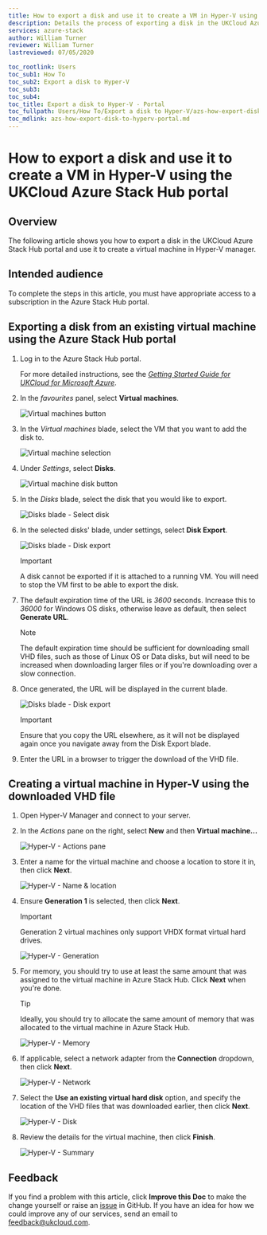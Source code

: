 ```yaml
---
title: How to export a disk and use it to create a VM in Hyper-V using the UKCloud Azure Stack Hub portal
description: Details the process of exporting a disk in the UKCloud Azure Stack Hub portal and then using it to create a virtual machine in Hyper-V manager
services: azure-stack
author: William Turner
reviewer: William Turner 
lastreviewed: 07/05/2020

toc_rootlink: Users
toc_sub1: How To
toc_sub2: Export a disk to Hyper-V
toc_sub3:
toc_sub4:
toc_title: Export a disk to Hyper-V - Portal
toc_fullpath: Users/How To/Export a disk to Hyper-V/azs-how-export-disk-to-hyperv-portal.md
toc_mdlink: azs-how-export-disk-to-hyperv-portal.md
---
```


# How to export a disk and use it to create a VM in Hyper-V using the UKCloud Azure Stack Hub portal

## Overview

The following article shows you how to export a disk in the UKCloud Azure Stack Hub portal and use it to create a virtual machine in Hyper-V manager.

## Intended audience

To complete the steps in this article, you must have appropriate access to a subscription in the Azure Stack Hub portal.

## Exporting a disk from an existing virtual machine using the Azure Stack Hub portal

1. Log in to the Azure Stack Hub portal.

    For more detailed instructions, see the [*Getting Started Guide for UKCloud for Microsoft Azure*](azs-gs.md).

2. In the *favourites* panel, select **Virtual machines**.

    ![Virtual machines button](images/azsp_vmsmenu.png)

3. In the *Virtual machines* blade, select the VM that you want to add the disk to.

    ![Virtual machine selection](images/azs-browser-button-vm-disks.png)

4. Under *Settings*, select **Disks**.

    ![Virtual machine disk button](images/azs-browser-button-vm-disks-setting.png)

5. In the *Disks* blade, select the disk that you would like to export.

    ![Disks blade - Select disk](images/azs-browser-vm-disks.png)

6. In the selected disks' blade, under settings, select **Disk Export**.

    ![Disks blade - Disk export](images/azs-browser-vm-disks-export.png)

    > [!IMPORTANT]
    > A disk cannot be exported if it is attached to a running VM. You will need to stop the VM first to be able to export the disk.

7. The default expiration time of the URL is *3600* seconds. Increase this to *36000* for Windows OS disks, otherwise leave as default, then select **Generate URL**.

    > [!NOTE]
    > The default expiration time should be sufficient for downloading small VHD files, such as those of Linux OS or Data disks, but will need to be increased when downloading larger files or if you're downloading over a slow connection.

8. Once generated, the URL will be displayed in the current blade.

    ![Disks blade - Disk export](images/azs-browser-vm-disks-export-url.png)

    > [!IMPORTANT]
    > Ensure that you copy the URL elsewhere, as it will not be displayed again once you navigate away from the Disk Export blade.

9. Enter the URL in a browser to trigger the download of the VHD file.

## Creating a virtual machine in Hyper-V using the downloaded VHD file

1. Open Hyper-V Manager and connect to your server.

2. In the *Actions* pane on the right, select **New** and then **Virtual machine...**

    ![Hyper-V - Actions pane](images/azs-hyperv-actions-pane.png)

3. Enter a name for the virtual machine and choose a location to store it in, then click **Next**.

    ![Hyper-V - Name & location](images/azs-hyperv-new-name.png)

4. Ensure **Generation 1** is selected, then click **Next**.

    > [!IMPORTANT]
    > Generation 2 virtual machines only support VHDX format virtual hard drives.

    ![Hyper-V - Generation](images/azs-hyperv-new-gen.png)

5. For memory, you should try to use at least the same amount that was assigned to the virtual machine in Azure Stack Hub. Click **Next** when you're done.

    > [!TIP]
    > Ideally, you should try to allocate the same amount of memory that was allocated to the virtual machine in Azure Stack Hub.

    ![Hyper-V - Memory](images/azs-hyperv-new-memory.png)

6. If applicable, select a network adapter from the **Connection** dropdown, then click **Next**.

    ![Hyper-V - Network](images/azs-hyperv-new-network.png)

7. Select the **Use an existing virtual hard disk** option, and specify the location of the VHD files that was downloaded earlier, then click **Next**.

    ![Hyper-V - Disk](images/azs-hyperv-new-disks.png)

8. Review the details for the virtual machine, then click **Finish**.

    ![Hyper-V - Summary](images/azs-hyperv-new-summary.png)

## Feedback

If you find a problem with this article, click **Improve this Doc** to make the change yourself or raise an [issue](https://github.com/UKCloud/documentation/issues) in GitHub. If you have an idea for how we could improve any of our services, send an email to <feedback@ukcloud.com>.
